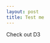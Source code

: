 ```yaml
---
layout: post
title: Test me
---
```


Check out D3



<script src="http://d3js.org/d3.v3.min.js"></script>

<script>

// Set the dimensions of the canvas / graph
var margin = {top: 30, right: 20, bottom: 30, left: 50},
    width = 600 - margin.left - margin.right,
    height = 270 - margin.top - margin.bottom;

// Parse the date / time
var parseDate = d3.time.format("%d-%b-%y").parse;

// Set the ranges
var x = d3.time.scale().range([0, width]);
var y = d3.scale.linear().range([height, 0]);

// Define the axes
var xAxis = d3.svg.axis().scale(x)
    .orient("bottom").ticks(5);

var yAxis = d3.svg.axis().scale(y)
    .orient("left").ticks(5);

// Define the line
var valueline = d3.svg.line()
    .x(function(d) { return x(d.date); })
    .y(function(d) { return y(d.close); });

// Adds the svg canvas
var svg = d3.select("body")
    .append("svg")
        .attr("width", width + margin.left + margin.right)
        .attr("height", height + margin.top + margin.bottom)
    .append("g")
        .attr("transform",
              "translate(" + margin.left + "," + margin.top + ")");

// Get the data
data = [
{date:"1-May-12",close:58.13},
{date:"30-Apr-12",close:53.98},
{date:"27-Apr-12",close:67.00},
{date:"26-Apr-12",close:89.70},
{date:"25-Apr-12",close:99.00},
{date:"24-Apr-12",close:130.28},
{date:"23-Apr-12",close:166.70},
{date:"20-Apr-12",close:234.98},
{date:"19-Apr-12",close:345.44},
{date:"18-Apr-12",close:443.34},
{date:"17-Apr-12",close:543.70},
{date:"16-Apr-12",close:580.13},
{date:"13-Apr-12",close:605.23},
{date:"12-Apr-12",close:622.77},
{date:"11-Apr-12",close:626.20},
{date:"10-Apr-12",close:628.44},
{date:"9-Apr-12",close:636.23},
{date:"5-Apr-12",close:633.68},
{date:"4-Apr-12",close:624.31},
{date:"3-Apr-12",close:629.32},
{date:"2-Apr-12",close:618.63},
{date:"30-Mar-12",close:599.55},
{date:"29-Mar-12",close:609.86},
{date:"28-Mar-12",close:617.62},
{date:"27-Mar-12",close:614.48},
{date:"26-Mar-12",close:606.98}
];

//d3.csv("data.csv", function(error, data) {
   data.forEach(function(d) {
        d.date = parseDate(d.date);
        d.close = +d.close;
    });

    // Scale the range of the data
    x.domain(d3.extent(data, function(d) { return d.date; }));
    y.domain([0, d3.max(data, function(d) { return d.close; })]);

    // Add the valueline path.
    svg.append("path")
        .attr("class", "line")
        .attr("d", valueline(data));

    // Add the X Axis
    svg.append("g")
        .attr("class", "x axis")
        .attr("transform", "translate(0," + height + ")")
        .call(xAxis);

    // Add the Y Axis
    svg.append("g")
        .attr("class", "y axis")
        .call(yAxis);

//});

</script>
